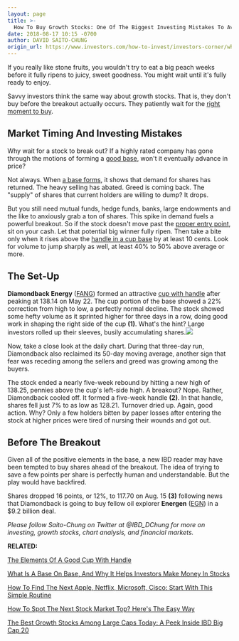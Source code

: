 ```yaml
---
layout: page
title: >-
  How To Buy Growth Stocks: One Of The Biggest Investing Mistakes To Avoid
date: 2018-08-17 10:15 -0700
author: DAVID SAITO-CHUNG
origin_url: https://www.investors.com/how-to-invest/investors-corner/when-to-buy-growth-stocks-investing-mistakes-avoid
---
```





If you really like stone fruits, you wouldn't try to eat a big peach weeks before it fully ripens to juicy, sweet goodness. You might wait until it's fully ready to enjoy.




Savvy investors think the same way about growth stocks. That is, they don't buy before the breakout actually occurs. They patiently wait for the [right moment to buy](https://www.investors.com/how-to-invest/investors-corner/chart-reading-basics-how-a-buy-point-marks-a-time-of-opportunity/).


Market Timing And Investing Mistakes
------------------------------------


Why wait for a stock to break out? If a highly rated company has gone through the motions of forming a [good base](https://www.investors.com/how-to-invest/investors-corner/how-to-trade-stocks-base-stock-charts/), won't it eventually advance in price?


Not always. When [a base forms](https://www.investors.com/how-to-invest/investors-corner/how-to-trade-stocks-base-stock-charts/), it shows that demand for shares has returned. The heavy selling has abated. Greed is coming back. The "supply" of shares that current holders are willing to dump? It drops.


But you still need mutual funds, hedge funds, banks, large endowments and the like to anxiously grab a ton of shares. This spike in demand fuels a powerful breakout. So if the stock doesn't move past the [proper entry point](https://www.investors.com/how-to-invest/investors-corner/chart-reading-basics-how-a-buy-point-marks-a-time-of-opportunity/), sit on your cash. Let that potential big winner fully ripen. Then take a bite only when it rises above the [handle in a cup base](https://www.investors.com/how-to-invest/investors-corner/the-basics-how-to-analyze-a-stocks-cup-with-handle/) by at least 10 cents. Look for volume to jump sharply as well, at least 40% to 50% above average or more.


The Set-Up
----------


**Diamondback Energy** ([FANG](https://research.investors.com/quote.aspx?symbol=FANG)) formed an attractive [cup with handle](https://www.investors.com/how-to-invest/investors-corner/the-basics-how-to-analyze-a-stocks-cup-with-handle/) after peaking at 138.14 on May 22. The cup portion of the base showed a 22% correction from high to low, a perfectly normal decline. The stock showed some hefty volume as it sprinted higher for three days in a row, doing good work in shaping the right side of the cup **(1)**. What's the hint? Large investors rolled up their sleeves, busily accumulating shares.![](https://www.investors.com/wp-content/uploads/2018/08/ICfang082018-300x161.jpg)


Now, take a close look at the daily chart. During that three-day run, Diamondback also reclaimed its 50-day moving average, another sign that fear was receding among the sellers and greed was growing among the buyers.


The stock ended a nearly five-week rebound by hitting a new high of 138.25, pennies above the cup's left-side high. A breakout? Nope. Rather, Diamondback cooled off. It formed a five-week handle **(2)**. In that handle, shares fell just 7% to as low as 128.21. Turnover dried up. Again, good action. Why? Only a few holders bitten by paper losses after entering the stock at higher prices were tired of nursing their wounds and got out.


Before The Breakout
-------------------


Given all of the positive elements in the base, a new IBD reader may have been tempted to buy shares ahead of the breakout. The idea of trying to save a few points per share is perfectly human and understandable. But the play would have backfired.


Shares dropped 16 points, or 12%, to 117.70 on Aug. 15 **(3)** following news that Diamondback is going to buy fellow oil explorer **Energen** ([EGN](https://research.investors.com/quote.aspx?symbol=EGN)) in a \$9.2 billion deal.



*Please follow Saito-Chung on Twitter at @IBD\_DChung for more on investing, growth stocks, chart analysis, and financial markets.*


**RELATED:**


[The Elements Of A Good Cup With Handle](https://www.investors.com/how-to-invest/investors-corner/the-basics-how-to-analyze-a-stocks-cup-with-handle/)


[What Is A Base On Base, And Why It Helps Investors Make Money In Stocks](https://www.investors.com/how-to-invest/investors-corner/smart-chart-reading-use-the-base-on-base-pattern-as-springboard-for-big-profits/)


[How To Find The Next Apple, Netflix, Microsoft, Cisco: Start With This Simple Routine](https://www.investors.com/research/ibd-stock-analysis/how-to-invest-in-the-stock-market-start-with-a-simple-routine/)


[How To Spot The Next Stock Market Top? Here's The Easy Way](https://www.investors.com/how-to-invest/investors-corner/how-do-you-spot-a-major-market-top-easy-look-for-heavy-distribution/)


[The Best Growth Stocks Among Large Caps Today: A Peek Inside IBD Big Cap 20](https://research.investors.com/stock-lists/big-cap-20/)




